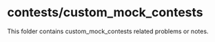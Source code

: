 # contests/custom_mock_contests

This folder contains custom_mock_contests related problems or notes.
